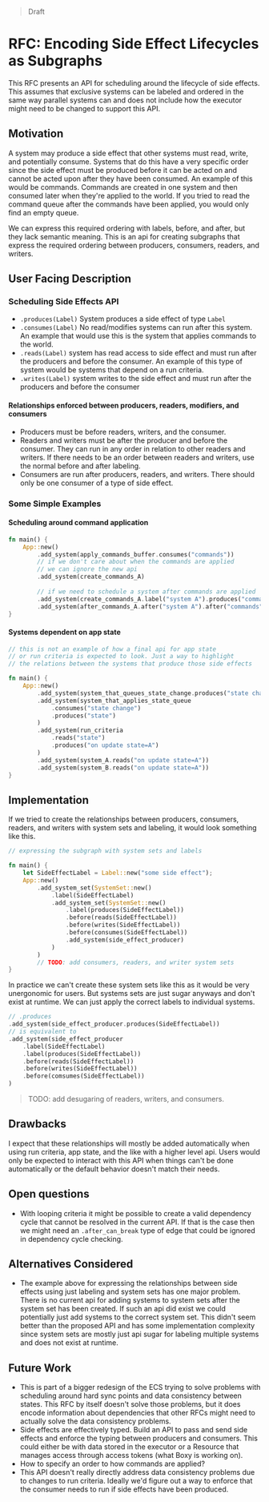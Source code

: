 
>Draft

# RFC: Encoding Side Effect Lifecycles as Subgraphs

This RFC presents an API for scheduling around the lifecycle of side effects. This assumes that exclusive systems can be labeled and ordered in the same way parallel systems can and does not include how the executor might need to be changed to support this API.

## Motivation

A system may produce a side effect that other systems must read, write, and potentially consume. Systems that do this have a very specific order since the side effect must be produced before it can be acted on and cannot be acted upon after they have been consumed. An example of this would be commands. Commands are created in one system and then consumed later when they're applied to the world. If you tried to read the command queue after the commands have been applied, you would only find an empty queue.

We can express this required ordering with labels, before, and after, but they lack semantic meaning. This is an api for creating subgraphs that express the required ordering between producers, consumers, readers, and writers.

## User Facing Description

### Scheduling Side Effects API
* `.produces(Label)` System produces a side effect of type `Label`
* `.consumes(Label)` No read/modifies systems can run after this system. An example that would use this is the system that applies commands to the world.
* `.reads(Label)` system has read access to side effect and must run after the producers and before the consumer. An example of this type of system would be systems that depend on a run criteria.
* `.writes(Label)` system writes to the side effect and must run after the producers and before the consumer

#### Relationships enforced between producers, readers, modifiers, and consumers

* Producers must be before readers, writers, and the consumer.
* Readers and writers must be after the producer and before the consumer. They can run in any order in relation to other readers and writers. If there needs to be an order between readers and writers, use the normal before and after labeling.
* Consumers are run after producers, readers, and writers. There should only be one consumer of a type of side effect.

### Some Simple Examples

#### Scheduling around command application
```rs
fn main() {
    App::new()
        .add_system(apply_commands_buffer.consumes("commands"))
        // if we don't care about when the commands are applied
        // we can ignore the new api
        .add_system(create_commands_A)
        
        // if we need to schedule a system after commands are applied
        .add_system(create_commands_A.label("system A").produces("commands"))
        .add_system(after_commands_A.after("system A").after("commands"))
}
```

#### Systems dependent on app state
```rs
// this is not an example of how a final api for app state
// or run criteria is expected to look. Just a way to highlight
// the relations between the systems that produce those side effects

fn main() {
    App::new()
        .add_system(system_that_queues_state_change.produces("state change"))
        .add_system(system_that_applies_state_queue
            .consumes("state change")
            .produces("state")
        )
        .add_system(run_criteria
            .reads("state")
            .produces("on update state=A")
        )
        .add_system(system_A.reads("on update state=A"))
        .add_system(system_B.reads("on update state=A"))
}
```

## Implementation

If we tried to create the relationships between producers, consumers, readers, and writers with system sets and labeling, it would look something like this.
```rs
// expressing the subgraph with system sets and labels

fn main() {
    let SideEffectLabel = Label::new("some side effect");
    App::new()
        .add_system_set(SystemSet::new()
            .label(SideEffectLabel)
            .add_system_set(SystemSet::new()
                .label(produces(SideEffectLabel))
                .before(reads(SideEffectLabel))
                .before(writes(SideEffectLabel))
                .before(consumes(SideEffectLabel))
                .add_system(side_effect_producer)
            )
        )
        // TODO: add consumers, readers, and writer system sets
}
```

In practice we can't create these system sets like this as it would be very unergonomic for users. But systems sets are just sugar anyways and don't exist at runtime. We can just apply the correct labels to individual systems.

```rs
// .produces
.add_system(side_effect_producer.produces(SideEffectLabel))
// is equivalent to
.add_system(side_effect_producer
    .label(SideEffectLabel)
    .label(produces(SideEffectLabel))
    .before(reads(SideEffectLabel))
    .before(writes(SideEffectLabel))
    .before(comsumes(SideEffectLabel))
)
```

> TODO: add desugaring of readers, writers, and consumers.

## Drawbacks

I expect that these relationships will mostly be added automatically when using run criteria, app state, and the like with a higher level api. Users would only be expected to interact with this API when things can't be done automatically or the default behavior doesn't match their needs.

## Open questions

* With looping criteria it might be possible to create a valid dependency cycle that cannot be resolved in the current API. If that is the case then we might need an `.after_can_break` type of edge that could be ignored in dependency cycle checking.

## Alternatives Considered

* The example above for expressing the relationships between side effects using just labeling and system sets has one major problem. There is no current api for adding systems to system sets after the system set has been created. If such an api did exist we could potentially just add systems to the correct system set. This didn't seem better than the proposed API and has some implementation complexity since system sets are mostly just api sugar for labeling multiple systems and does not exist at runtime.

## Future Work

* This is part of a bigger redesign of the ECS trying to solve problems with scheduling around hard sync points and data consistency between states. This RFC by itself doesn't solve those problems, but it does encode information about dependencies that other RFCs might need to actually solve the data consistency problems. 
* Side effects are effectively typed. Build an API to pass and send side effects and enforce the typing between producers and consumers. This could either be with data stored in the executor or a Resource that manages access through access tokens (what Boxy is working on).
* How to specify an order to how commands are applied?
* This API doesn't really directly address data consistency problems due to changes to run criteria. Ideally we'd figure out a way to enforce that the consumer needs to run if side effects have been produced.
